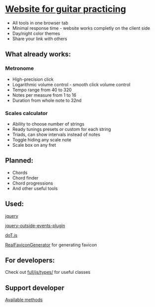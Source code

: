# [Website for guitar practicing](https://a-tg.github.io)
* All tools in one browser tab
* Minimal response time - website works completly on the client side
* Day/night color themes
* Share your link with others
## What already works:
### Metronome
* High-precision click 
* Logarithmic volume control - smooth click volume control
* Tempo range from 40 to 320
* Notes per measure from 1 to 16
* Duration from whole note to 32nd
### Scales calculator
* Ability to choose number of strings
* Ready tunings presets or custom for each string
* Triads, can show intervals instead of notes
* Toggle hiding any scale note
* Scale box on any fret
## Planned:
 * Chords
 * Chord finder
 * Chord progressions
 * And other useful tools

## Used:
 [jquery](https://jquery.com/)

 [jquery-outside-events-plugin](http://benalman.com/projects/jquery-outside-events-plugin/)
 
 [doT.js](https://github.com/olado/doT)
 
 [RealFaviconGenerator](https://realfavicongenerator.net/) for generating favicon

## For developers:
Check out [full/js/types/](full/js/types/) for useful classes

## Support developer
[Available methods](https://taplink.cc/atgdev)
